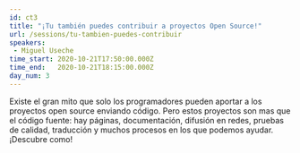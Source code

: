 ```yaml
---
id: ct3
title: "¡Tu también puedes contribuir a proyectos Open Source!"
url: /sessions/tu-tambien-puedes-contribuir
speakers:
 - Miguel Useche
time_start: 2020-10-21T17:50:00.000Z
time_end:   2020-10-21T18:15:00.000Z
day_num: 3
---
```


Existe el gran mito que solo los programadores pueden aportar a los proyectos open source enviando código. Pero estos proyectos son mas que el código fuente: hay páginas, documentación, difusión en redes, pruebas de calidad, traducción y muchos procesos en los que podemos ayudar. ¡Descubre como!
